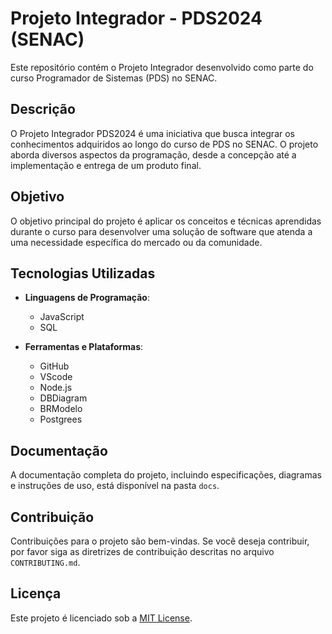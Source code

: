 # Projeto Integrador - PDS2024 (SENAC)

Este repositório contém o Projeto Integrador desenvolvido como parte do curso Programador de Sistemas (PDS) no SENAC.

## Descrição
O Projeto Integrador PDS2024 é uma iniciativa que busca integrar os conhecimentos adquiridos ao longo do curso de PDS no SENAC. O projeto aborda diversos aspectos da programação, desde a concepção até a implementação e entrega de um produto final.

## Objetivo
O objetivo principal do projeto é aplicar os conceitos e técnicas aprendidas durante o curso para desenvolver uma solução de software que atenda a uma necessidade específica do mercado ou da comunidade.

## Tecnologias Utilizadas
- **Linguagens de Programação**:
  - JavaScript
  - SQL
  
- **Ferramentas e Plataformas**:
  - GitHub
  - VScode
  - Node.js
  - DBDiagram
  - BRModelo
  - Postgrees

## Documentação
A documentação completa do projeto, incluindo especificações, diagramas e instruções de uso, está disponível na pasta `docs`.

## Contribuição
Contribuições para o projeto são bem-vindas. Se você deseja contribuir, por favor siga as diretrizes de contribuição descritas no arquivo `CONTRIBUTING.md`.

## Licença
Este projeto é licenciado sob a [MIT License](LICENSE).

